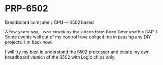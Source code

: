 # PRP-6502
Breadboard computer / CPU -- 6502 based

A few years ago, I was struck by the videos from Bean Eater and his SAP-1. Some events well out of my control
have obliged me in pausing any DIY projects. I'm back now!

I will try my best to understand the 6502 processor and create my own breadboard version of the 6502 with Logic chips only.


